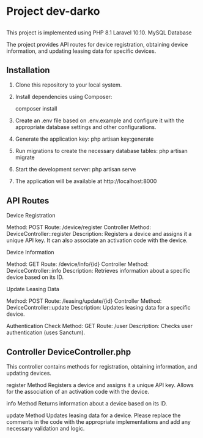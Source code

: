 # Project dev-darko

## 

This project is implemented using 
PHP 8.1 
Laravel 10.10. 
MySQL Database

The project provides API routes for device registration, obtaining device information, and updating leasing data for specific devices.

## Installation

1. Clone this repository to your local system.

2. Install dependencies using Composer:

   composer install

3. Create an .env file based on .env.example and configure it with the appropriate database settings and other configurations.

4. Generate the application key: php artisan key:generate

5. Run migrations to create the necessary database tables: php artisan migrate

6. Start the development server: php artisan serve

7. The application will be available at http://localhost:8000


## API Routes


   Device Registration

   Method: POST
   Route: /device/register
   Controller Method: DeviceController::register
   Description: Registers a device and assigns it a unique API key. It can also associate an activation code with the device.


   Device Information

   Method: GET
   Route: /device/info/{id}
   Controller Method: DeviceController::info
   Description: Retrieves information about a specific device based on its ID.


   Update Leasing Data

   Method: POST
   Route: /leasing/update/{id}
   Controller Method: DeviceController::update
   Description: Updates leasing data for a specific device.


   Authentication Check
   Method: GET
   Route: /user
   Description: Checks user authentication (uses Sanctum).



## Controller DeviceController.php

   This controller contains methods for registration, obtaining information, and updating devices.


   register Method
   Registers a device and assigns it a unique API key.
   Allows for the association of an activation code with the device.


   info Method
   Returns information about a device based on its ID.


   update Method
   Updates leasing data for a device.
   Please replace the comments in the code with the appropriate implementations and add any necessary validation and logic.